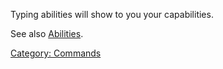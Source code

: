 Typing abilities will show to you your capabilities.

See also [Abilities](:Category:_Abilities.md "wikilink").

[Category: Commands](Category:_Commands "wikilink")

